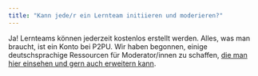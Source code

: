 ```yaml
---
title: "Kann jede/r ein Lernteam initiieren und moderieren?"
---
```


Ja! Lernteams können jederzeit kostenlos erstellt werden. Alles, was man braucht, ist ein Konto bei P2PU. Wir haben begonnen, einige deutschsprachige Ressourcen für Moderator/innen zu schaffen, [die man hier einsehen und gern auch erweitern kann](https://community.p2pu.org/c/communities/p2pu-deutsch/71).


